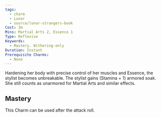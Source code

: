 ```yaml
---
tags:
  - charm
  - Lunar
  - source/lunar-strangers-book
Cost: 3m
Mins: Martial Arts 2, Essence 1
Type: Reflexive
Keywords:
  - Mastery. Withering-only
Duration: Instant
Prerequisite Charms:
  - None
---
```

Hardening her body with precise control of her muscles and Essence, the stylist becomes unbreakable.
The stylist gains (Stamina + 1) armored soak. She still counts as unarmored for Martial Arts and similar effects.

## Mastery
This Charm can be used after the attack roll.
